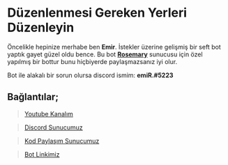 # Düzenlenmesi Gereken Yerleri Düzenleyin

Öncelikle hepinize merhabe ben **Emir**. İstekler üzerine gelişmiş bir seft bot yaptık gayet güzel oldu bence. Bu bot **[Rosemary](https://discord.gg/dMe9jC)** sunucusu için özel yapılmış bir bottur bunu hiçbiyerde paylaşmazsanız iyi olur.

Bot ile alakalı bir sorun olursa discord ismim: **emiR.#5223**

## Bağlantılar;
> [Youtube Kanalım](https://www.youtube.com/channel/UC6i2SSJGUunic58sK0q26dQ)

> [Discord Sunucumuz](https://discord.gg/S5sDh4K)

> [Kod Paylaşım Sunucumuz](https://discord.gg/GsSc7Ne)

> [Bot Linkimiz](http://bit.ly/siderdavet)
